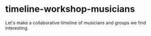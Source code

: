 # timeline-workshop-musicians
Let's make a collaborative timeline of musicians and groups we find interesting.
